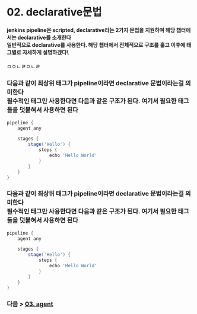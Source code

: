 # 02. declarative문법
#### jenkins pipeline은 scripted, declarative라는 2가지 문법을 지원하며 해당 챕터에서는 declarative를 소개한다<br>일반적으로 declarative를 사용한다. 해당 챕터에서 전체적으로 구조를 훑고 이후에 태그별로 자세하게 설명하겠다\
ㅁㅇㄴㄹㅇㄴㄹ

### 다음과 같이 최상위 태그가 pipeline이라면 declarative 문법이라는걸 의미한다<br>필수적인 태그만 사용한다면 다음과 같은 구조가 된다. 여기서 필요한 태그들을 덧붙혀서 사용하면 된다
```groovy
pipeline {
    agent any

    stages {
        stage('Hello') {
            steps {
                echo 'Hello World'
            }
        }
    }
}
```

### 다음과 같이 최상위 태그가 pipeline이라면 declarative 문법이라는걸 의미한다<br>필수적인 태그만 사용한다면 다음과 같은 구조가 된다. 여기서 필요한 태그들을 덧붙혀서 사용하면 된다
```groovy
pipeline {
    agent any

    stages {
        stage('Hello') {
            steps {
                echo 'Hello World'
            }
        }
    }
}
```

### 다음 > [03. agent](03.%20agent.md)
